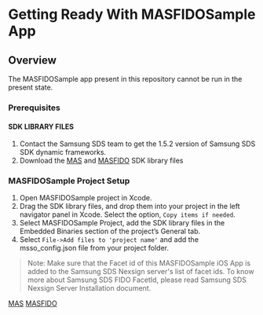 # Getting Ready With MASFIDOSample App

## Overview

The MASFIDOSample app present in this repository cannot be run in the present state. 


### Prerequisites

#### SDK LIBRARY FILES

1. Contact the Samsung SDS team to get the 1.5.2 version of Samsung SDS SDK dynamic frameworks.
2. Download the [MAS](https://github.com/CAAPIM/Releases/blob/develop/MAS-1.5.00/iOS/iOS-MobileSDK-1.5.00.zip) and [MASFIDO](https://github.com/CAAPIM/Releases/blob/FIDO_space/MASFIDO-1.5.00/iOS/iOS-MASFIDOSDK-1.5.00.zip) SDK library files 


### MASFIDOSample Project Setup

1. Open MASFIDOSample project in Xcode.
2. Drag the SDK library files, and drop them into your project in the left navigator panel in Xcode. Select the option, `Copy items if needed`.
3. Select MASFIDOSample Project, add the SDK library files in the Embedded Binaries section of the project’s General tab.
3. Select `File->Add files to 'project name'` and add the msso_config.json file from your project folder.


> Note: Make sure that the Facet id of this MASFIDOSample iOS App is added to the Samsung SDS Nexsign server's list of facet ids.
> To know more about Samsung SDS FIDO FacetId, please read Samsung SDS Nexsign Server Installation document.


 [MAS](https://github.com/CAAPIM/Releases/blob/master/MAS-1.5.00/iOS/iOS-MobileSDK-1.5.00.zip)
 [MASFIDO](https://github.com/CAAPIM/Releases/blob/master/MASFIDO-1.5.00/iOS/iOS-MASFIDOSDK-1.5.00.zip)
